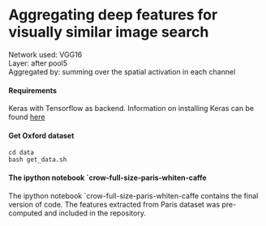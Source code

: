 # Aggregating deep features for visually similar image search

Network used: VGG16  
Layer: after pool5  
Aggregated by: summing over the spatial activation in each channel  

#### Requirements
Keras with Tensorflow as backend. Information on installing Keras can 
be found [here](https://keras.io/#installation)

#### Get Oxford dataset
```
cd data
bash get_data.sh
```

#### The ipython notebook `crow-full-size-paris-whiten-caffe
The ipython notebook `crow-full-size-paris-whiten-caffe contains the 
final version of code. The features extracted from Paris dataset was
pre-computed and included in the repository.